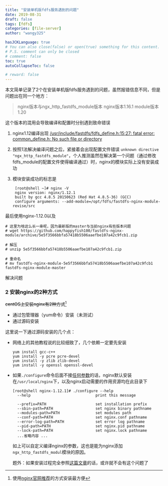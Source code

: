 ```yaml
---
title: "安装单机版fdfs服务遇到的问题"
date: 2019-08-31
draft: false
tags: [fdfs]
categories: [file-server]
author: "wangy325"

hasJCKLanguage: true
# You can also close(false) or open(true) something for this content.
# P.S. comment can only be closed
# comment: false
toc: true
autoCollapseToc: false

# reward: false
---
```



本文简单记录了2个在安装单机版fdfs服务遇到的问题，虽然报错信息不同，但是问题出在同一个地方：

<!--more-->

> nginx版本与ngx_http_fastdfs_module版本
> nginx版本1.16.1
> module版本1.20

这个版本的混用会导致编译和配置时分别遇到致命错误

1. nginx1.12编译出现 [/usr/include/fastdfs/fdfs_define.h:15:27: fatal error: common_define.h: No such file or directory](https://github.com/happyfish100/fastdfs-nginx-module/issues/31)

2. 按照1法解决编译问题之后，紧接着会出现配置文件错误 `unknown directive "ngx_http_fastdfs_module"`，个人推测虽然在解决第一个问题（通过修改fdfs_module的配置文件使得编译通过）时，nginx的模块实际上没有安装成功

3. 模块安装成功的标志是

    ```
     [root@shell ~]# nginx -V
     nginx version: nginx/1.12.1
     built by gcc 4.8.5 20150623 (Red Hat 4.8.5-36) (GCC)
     configure arguments: --add-module=/opt/fdfs/fastdfs-nginx-module-revise/src
    ```

最后使用nginx-1.12.0以及

```
# 这里为啥这么长一串呢，因为最新版的master与当前nginx有些版本问题
# wget https://github.com/happyfish100/fastdfs-nginx-module/archive/5e5f3566bbfa57418b5506aaefbe107a42c9fcb1.zip

# 解压
# unzip 5e5f3566bbfa57418b5506aaefbe107a42c9fcb1.zip

# 重命名
# mv fastdfs-nginx-module-5e5f3566bbfa57418b5506aaefbe107a42c9fcb1  fastdfs-nginx-module-master
```

解决问题

### 2 安装nginx的2种方式

~~centOS上安装nginx有2种方式~~[^1]

- 通过包管理器（yum命令）安装（未测试）
- 通过源码安装

这里说一下通过源码安装的几个点：

- 网络上的其他教程说的比较细致了，几个依赖一定要先安装

    ```
    yum install gcc-c++
    yum install -y pcre pcre-devel
    yum install -y zlib zlib-devel
    yum install -y openssl openssl-devel
    ```

- 如果`./configure`命令后面不接[任何参数](https://blog.csdn.net/Eric1012/article/details/6052154)的话，nginx默认安装在`/usr/local/nginx`下，以及nginx启动需要的作用资源均在此目录下

    ```
    [root@shell nginx-1.12.1]# ./configure --help
      --help                             print this message

      --prefix=PATH                      set installation prefix
      --sbin-path=PATH                   set nginx binary pathname
      --modules-path=PATH                set modules path
      --conf-path=PATH                   set nginx.conf pathname
      --error-log-path=PATH              set error log pathname
      --pid-path=PATH                    set nginx.pid pathname
      --lock-path=PATH                   set nginx.lock pathname
      ...省略内容 ...
    ```

    如上可以自定义编译nginx的参数，这也是能为nginx添加`ngx_http_fastdfs_modul`模块的原因。

    题外：如果安装过程完全参照[这篇文章](https://www.cnblogs.com/chiangchou/p/fastdfs.html#_label2_0)的话，或许就不会有这个问题了

[^1]: 使用[nginx官网推荐](#https://nginx.org/en/linux_packages.html#RHEL-CentOS)的方式安装最方便
